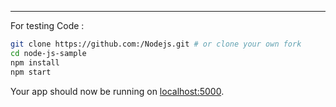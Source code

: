 

---


For testing Code : 
```sh
git clone https://github.com:/Nodejs.git # or clone your own fork
cd node-js-sample
npm install
npm start
```

Your app should now be running on [localhost:5000](http://localhost:5000/).

